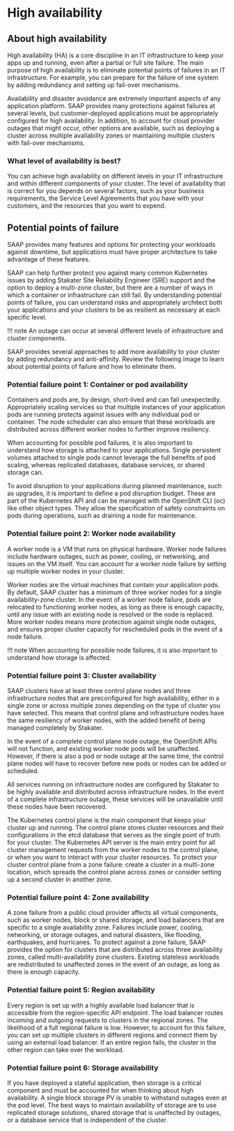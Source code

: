 # High availability

## About high availability

High availability (HA) is a core discipline in an IT infrastructure to keep your apps up and running, even after a partial or full site failure. The main purpose of high availability is to eliminate potential points of failures in an IT infrastructure. For example, you can prepare for the failure of one system by adding redundancy and setting up fail-over mechanisms.

Availability and disaster avoidance are extremely important aspects of any application platform. SAAP provides many protections against failures at several levels, but customer-deployed applications must be appropriately configured for high availability. In addition, to account for cloud provider outages that might occur, other options are available, such as deploying a cluster across multiple availability zones or maintaining multiple clusters with fail-over mechanisms.

### What level of availability is best?

You can achieve high availability on different levels in your IT infrastructure and within different components of your cluster. The level of availability that is correct for you depends on several factors, such as your business requirements, the Service Level Agreements that you have with your customers, and the resources that you want to expend.

## Potential points of failure

SAAP provides many features and options for protecting your workloads against downtime, but applications must have proper architecture to take advantage of these features.

SAAP can help further protect you against many common Kubernetes issues by adding Stakater Site Reliability Engineer (SRE) support and the option to deploy a multi-zone cluster, but there are a number of ways in which a container or infrastructure can still fail. By understanding potential points of failure, you can understand risks and appropriately architect both your applications and your clusters to be as resilient as necessary at each specific level.

!!! note
    An outage can occur at several different levels of infrastructure and cluster components.

SAAP provides several approaches to add more availability to your cluster by adding redundancy and anti-affinity. Review the following image to learn about potential points of failure and how to eliminate them.

### Potential failure point 1: Container or pod availability

Containers and pods are, by design, short-lived and can fail unexpectedly. Appropriately scaling services so that multiple instances of your application pods are running protects against issues with any individual pod or container. The node scheduler can also ensure that these workloads are distributed across different worker nodes to further improve resiliency.

When accounting for possible pod failures, it is also important to understand how storage is attached to your applications. Single persistent volumes attached to single pods cannot leverage the full benefits of pod scaling, whereas replicated databases, database services, or shared storage can.

To avoid disruption to your applications during planned maintenance, such as upgrades, it is important to define a pod disruption budget. These are part of the Kubernetes API and can be managed with the OpenShift CLI (oc) like other object types. They allow the specification of safety constraints on pods during operations, such as draining a node for maintenance.

### Potential failure point 2: Worker node availability

A worker node is a VM that runs on physical hardware. Worker node failures include hardware outages, such as power, cooling, or networking, and issues on the VM itself. You can account for a worker node failure by setting up multiple worker nodes in your cluster.

Worker nodes are the virtual machines that contain your application pods. By default, SAAP cluster has a minimum of three worker nodes for a single availability-zone cluster. In the event of a worker node failure, pods are relocated to functioning worker nodes, as long as there is enough capacity, until any issue with an existing node is resolved or the node is replaced. More worker nodes means more protection against single node outages, and ensures proper cluster capacity for rescheduled pods in the event of a node failure.

!!! note
    When accounting for possible node failures, it is also important to understand how storage is affected.

### Potential failure point 3: Cluster availability

SAAP clusters have at least three control plane nodes and three infrastructure nodes that are preconfigured for high availability, either in a single zone or across multiple zones depending on the type of cluster you have selected. This means that control plane and infrastructure nodes have the same resiliency of worker nodes, with the added benefit of being managed completely by Stakater.

In the event of a complete control plane node outage, the OpenShift APIs will not function, and existing worker node pods will be unaffected. However, if there is also a pod or node outage at the same time, the control plane nodes will have to recover before new pods or nodes can be added or scheduled.

All services running on infrastructure nodes are configured by Stakater to be highly available and distributed across infrastructure nodes. In the event of a complete infrastructure outage, these services will be unavailable until these nodes have been recovered.

The Kubernetes control plane is the main component that keeps your cluster up and running. The control plane stores cluster resources and their configurations in the etcd database that serves as the single point of truth for your cluster. The Kubernetes API server is the main entry point for all cluster management requests from the worker nodes to the control plane, or when you want to interact with your cluster resources. To protect your cluster control plane from a zone failure: create a cluster in a multi-zone location, which spreads the control plane across zones or consider setting up a second cluster in another zone.

### Potential failure point 4: Zone availability

A zone failure from a public cloud provider affects all virtual components, such as worker nodes, block or shared storage, and load balancers that are specific to a single availability zone. Failures include power, cooling, networking, or storage outages, and natural disasters, like flooding, earthquakes, and hurricanes. To protect against a zone failure, SAAP provides the option for clusters that are distributed across three availability zones, called multi-availability zone clusters. Existing stateless workloads are redistributed to unaffected zones in the event of an outage, as long as there is enough capacity.

### Potential failure point 5: Region availability

Every region is set up with a highly available load balancer that is accessible from the region-specific API endpoint. The load balancer routes incoming and outgoing requests to clusters in the regional zones. The likelihood of a full regional failure is low. However, to account for this failure, you can set up multiple clusters in different regions and connect them by using an external load balancer. If an entire region fails, the cluster in the other region can take over the workload.

### Potential failure point 6: Storage availability

If you have deployed a stateful application, then storage is a critical component and must be accounted for when thinking about high availability. A single block storage PV is unable to withstand outages even at the pod level. The best ways to maintain availability of storage are to use replicated storage solutions, shared storage that is unaffected by outages, or a database service that is independent of the cluster.
